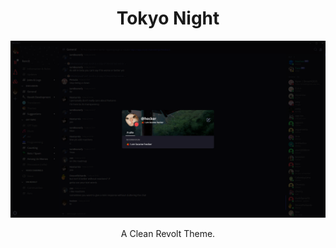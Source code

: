 <h1 align="center">Tokyo Night</h1>

![](https://raw.githubusercontent.com/heckerdoggo/Tokyo-Night/main/client.png)

<p align="center">A Clean Revolt Theme.</p>

